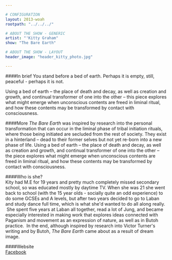 ```yaml
---

# CONFIGURATION
layout: 2013-woah
rootpath: "../../../"

# ABOUT THE SHOW - GENERIC
artist: "'Kitty Graham"
show: "The Bare Earth"

# ABOUT THE SHOW - LAYOUT
header_image: "header_kitty_photo.jpg"

---
```

####In brief
You stand before a bed of earth. Perhaps it is empty, still, peaceful - perhaps it is not.    

Using a bed of earth – the place of death and decay, as well as creation and growth, and continual transformer of one into the other – this piece explores what might emerge when unconscious contents are freed in liminal ritual, and how these contents may be transformed by contact with consciousness.    

####More 
*The Bare Earth* was inspired by research into the personal transformation that can occur in the liminal phase of tribal initiation rituals, where those being initiated are secluded from the rest of society. They exist in a hinterland – dead to their former selves but not yet re-born into a new phase of life. Using a bed of earth – the place of death and decay, as well as creation and growth, and continual transformer of one into the other – the piece explores what might emerge when unconscious contents are freed in liminal ritual, and how these contents may be transformed by contact with consciousness.    

####Who is she?    
Kity had M.E for 19 years and pretty much completely missed secondary school, so was educated mostly by daytime TV. When she was 21 she went back to school (with the 15 year olds - socially quite an odd experience) to do some GCSEs and A levels, but after two years  decided to go to Laban and study dance full time, which is what she'd wanted to do all along really.  She spent five years at Laban all together, read a lot of Jung, and became especially interested in making work that explores ideas connected with Paganism and movement as an expression of nature, as well as in Butoh practice.  In the end, although inspired by research into Victor Turner's writing and by Butoh, *The Bare Earth* came about as a result of dream image.    

####Website    
[Facebook](http://www.facebook.com/kittyj.graham)    
  